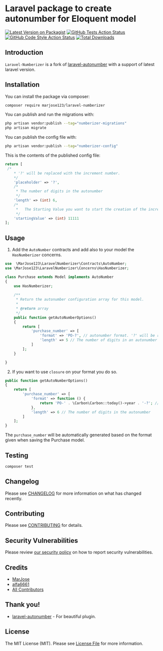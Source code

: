 # Laravel package to create autonumber for Eloquent model

[![Latest Version on Packagist](https://img.shields.io/packagist/v/marjose123/laravel-numberizer.svg?style=flat-square)](https://packagist.org/packages/marjose123/laravel-numberizer)
[![GitHub Tests Action Status](https://img.shields.io/github/actions/workflow/status/marjose123/laravel-numberizer/run-tests.yml?branch=main&label=tests&style=flat-square)](https://github.com/marjose123/laravel-numberizer/actions?query=workflow%3Arun-tests+branch%3Amain)
[![GitHub Code Style Action Status](https://img.shields.io/github/actions/workflow/status/marjose123/laravel-numberizer/fix-php-code-style-issues.yml?branch=main&label=code%20style&style=flat-square)](https://github.com/marjose123/laravel-numberizer/actions?query=workflow%3A"Fix+PHP+code+style+issues"+branch%3Amain)
[![Total Downloads](https://img.shields.io/packagist/dt/marjose123/laravel-numberizer.svg?style=flat-square)](https://packagist.org/packages/marjose123/laravel-numberizer)

## Introduction

`Laravel-Numberizer` is a fork of [laravel-autonumber](https://github.com/alfa6661/laravel-autonumber) with a support of latest laravel version.

## Installation

You can install the package via composer:

```bash
composer require marjose123/laravel-numberizer
```

You can publish and run the migrations with:

```bash
php artisan vendor:publish --tag="numberizer-migrations"
php artisan migrate
```

You can publish the config file with:

```bash
php artisan vendor:publish --tag="numberizer-config"
```

This is the contents of the published config file:

```php
return [
 /*
    * '?' will be replaced with the increment number.
    */
    'placeholder' => '?',
    /*
     * The number of digits in the autonumber
     */
    'length' => (int) 6,
    /*
     *   The Starting Value you want to start the creation of the incremental number
     */
    'startingValue' => (int) 11111
];
```


## Usage

1. Add the `AutoNumber` contracts and add also to your model the `HasNumberizer` concerns.

```php
use  \MarJose123\LaravelNumberizer\Contracts\AutoNumber;
use \MarJose123\LaravelNumberizer\Concerns\HasNumberizer;

class Purchase extends Model implements AutoNumber
{
    use HasNumberizer;
    
    /**
     * Return the autonumber configuration array for this model.
     *
     * @return array
     */
    public function getAutoNumberOptions()
    {
        return [
            'purchase_number' => [
                'format' => 'PO-?', // autonumber format. '?' will be replaced with the generated number.
                'length' => 5 // The number of digits in an autonumber
            ]
        ];
    }

}
```

2. If you want to use `closure` on your format you do so.
```php
public function getAutoNumberOptions()
{
    return [
        'purchase_number' => [
            'format' => function () {
                return 'PO-' . \Carbon\Carbon::today()->year . '-?'; // autonumber format. '?' will be replaced with the generated number.
            },
            'length' => 6 // The number of digits in the autonumber
        ]
    ];
}

```

The `purchase_number` will be automatically generated based on the format given when saving the Purchase model.


## Testing

```bash
composer test
```

## Changelog

Please see [CHANGELOG](CHANGELOG.md) for more information on what has changed recently.

## Contributing

Please see [CONTRIBUTING](CONTRIBUTING.md) for details.

## Security Vulnerabilities

Please review [our security policy](../../security/policy) on how to report security vulnerabilities.

## Credits

- [MarJose](https://github.com/MarJose123)
- [alfa6661](https://github.com/alfa6661)
- [All Contributors](../../contributors)

## Thank you!

- [laravel-autonumber](https://github.com/alfa6661/laravel-autonumber) - For beautiful plugin.

## License

The MIT License (MIT). Please see [License File](LICENSE.md) for more information.
